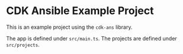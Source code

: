 # CDK Ansible Example Project

This is an example project using the `cdk-ans` library.

The app is defined under `src/main.ts`. The projects are defined under `src/projects`.